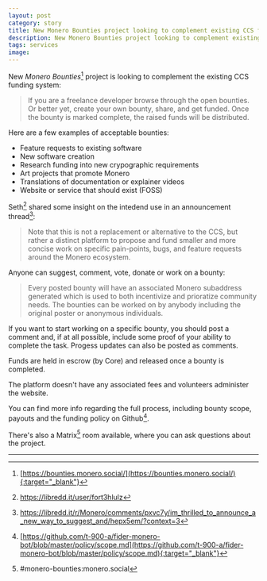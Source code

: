 ```yaml
---
layout: post
category: story
title: New Monero Bounties project looking to complement existing CCS funding system
description: New Monero Bounties project looking to complement existing CCS funding system.
tags: services
image: 
---
```


New *Monero Bounties*[^1] project is looking to complement the existing CCS funding system:

> If you are a freelance developer browse through the open bounties. Or better yet, create your own bounty, share, and get funded. Once the bounty is marked complete, the raised funds will be distributed.

Here are a few examples of acceptable bounties:

- Feature requests to existing software
- New software creation
- Research funding into new crypographic requirements
- Art projects that promote Monero
- Translations of documentation or explainer videos
- Website or service that should exist (FOSS)

Seth[^2] shared some insight on the intedend use in an announcement thread[^3]:

> Note that this is not a replacement or alternative to the CCS, but rather a distinct platform to propose and fund smaller and more concise work on specific pain-points, bugs, and feature requests around the Monero ecosystem.

Anyone can suggest, comment, vote, donate or work on a bounty:

> Every posted bounty will have an associated Monero subaddress generated which is used to both incentivize and prioratize community needs. The bounties can be worked on by anybody including the original poster or anonymous individuals. 

If you want to start working on a specific bounty, you should post a comment and, if at all possible, include some proof of your ability to complete the task. Progess updates can also be posted as comments. 

Funds are held in escrow (by Core) and released once a bounty is completed. 

The platform doesn't have any associated fees and volunteers administer the website.

You can find more info regarding the full process, including bounty scope, payouts and the funding policy on Github[^4]. 

There's also a Matrix[^5] room available, where you can ask questions about the project.

---

[^1]: [https://bounties.monero.social/](https://bounties.monero.social/){:target="_blank"}
[^2]: https://libredd.it/user/fort3hlulz
[^3]: https://libredd.it/r/Monero/comments/pxvc7y/im_thrilled_to_announce_a_new_way_to_suggest_and/hepx5em/?context=3
[^4]: [https://github.com/t-900-a/fider-monero-bot/blob/master/policy/scope.md](https://github.com/t-900-a/fider-monero-bot/blob/master/policy/scope.md){:target="_blank"}
[^5]: #monero-bounties:monero.social
